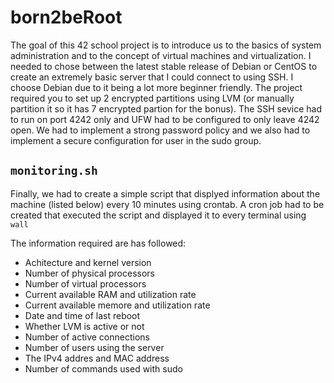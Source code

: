 # born2beRoot
The goal of this 42 school project is to introduce us to the basics of system administration and to the concept of virtual machines and virtualization. I needed to chose between the latest stable release of Debian or CentOS to create an extremely basic server that I could connect to using SSH. I choose Debian due to it being a lot more beginner friendly. The project required you to set up 2 encrypted partitions using LVM (or manually partition it so it has 7 encrypted partion for the bonus). The SSH sevice had to run on port 4242 only and UFW had to be configured to only leave 4242 open. We had to implement a strong password policy and we also had to implement a secure configuration for user in the sudo group.

## `monitoring.sh`
Finally, we had to create a simple script that displyed information about the machine (listed below) every 10 minutes using crontab. A cron job had to be created that executed the script and displayed it to every terminal using `wall`

The information required are has followed:
  - Achitecture and kernel version
  - Number of physical processors
  - Number of virtual processors
  - Current available RAM and utilization rate
  - Current available memore and utilization rate
  - Date and time of last reboot
  - Whether LVM is active or not
  - Number of active connections
  - Number of users using the server
  - The IPv4 addres and MAC address
  - Number of commands used with sudo
